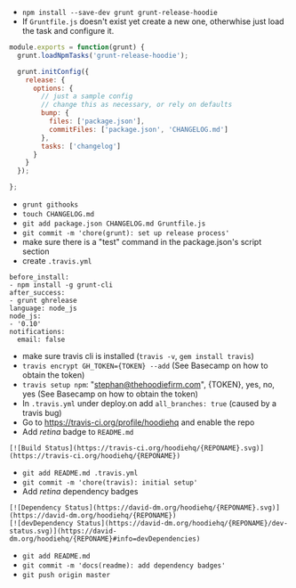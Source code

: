 - `npm install --save-dev grunt grunt-release-hoodie`
- If `Gruntfile.js` doesn't exist yet create a new one, otherwhise just load the task and configure it.

```js
module.exports = function(grunt) {
  grunt.loadNpmTasks('grunt-release-hoodie');

  grunt.initConfig({
    release: {
      options: {
        // just a sample config
        // change this as necessary, or rely on defaults
        bump: {
          files: ['package.json'],
          commitFiles: ['package.json', 'CHANGELOG.md']
        },
        tasks: ['changelog']
      }
    }
  });

};
```
- `grunt githooks`
- `touch CHANGELOG.md`
- `git add package.json CHANGELOG.md Gruntfile.js`
- `git commit -m 'chore(grunt): set up release process'`
- make sure there is a "test" command in the package.json's script section
- create `.travis.yml`

```
before_install:
- npm install -g grunt-cli
after_success:
- grunt ghrelease
language: node_js
node_js:
- '0.10'
notifications:
  email: false
```

- make sure travis cli is installed (`travis -v`, `gem install travis`)
- `travis encrypt GH_TOKEN={TOKEN} --add` (See Basecamp on how to obtain the token)
- `travis setup npm`: "stephan@thehoodiefirm.com", {TOKEN}, yes, no, yes (See Basecamp on how to obtain the token)
- In `.travis.yml` under deploy.on add `all_branches: true` (caused by a travis bug)
- Go to https://travis-ci.org/profile/hoodiehq and enable the repo
- Add *retina* badge to `README.md` 

```
[![Build Status](https://travis-ci.org/hoodiehq/{REPONAME}.svg)](https://travis-ci.org/hoodiehq/{REPONAME})
```

- `git add README.md .travis.yml`
- `git commit -m 'chore(travis): initial setup'`
- Add *retina* dependency badges 

```
[![Dependency Status](https://david-dm.org/hoodiehq/{REPONAME}.svg)](https://david-dm.org/hoodiehq/{REPONAME})
[![devDependency Status](https://david-dm.org/hoodiehq/{REPONAME}/dev-status.svg)](https://david-dm.org/hoodiehq/{REPONAME}#info=devDependencies)
```

- `git add README.md`
- `git commit -m 'docs(readme): add dependency badges'`
- `git push origin master`
